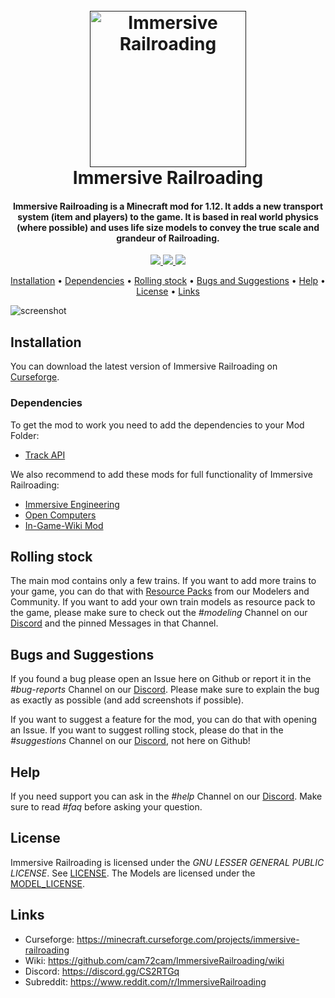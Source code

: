 <h1 align="center">
    <br>
        <a href=""><img src="https://i.imgur.com/GibETo1.png" alt="Immersive Railroading" width="250"></a>
    <br>
    Immersive Railroading
    <br>
</h1>
<h4 align="center">
    Immersive Railroading is a Minecraft mod for 1.12.  It adds a new transport system (item and players) to the game.  It is based in real world physics (where possible) and uses life size models to convey the true scale and grandeur of Railroading.
</h4>

<p align="center">
  <a href="https://minecraft.curseforge.com/projects/immersive-railroading">
    <img src="http://cf.way2muchnoise.eu/full_immersive-railroading_downloads.svg">
  </a>
  <a href="">
     <img src="http://cf.way2muchnoise.eu/versions/For%20MC_immersive-railroading_all.svg">
  </a>
  <a href="">
    <img src="https://github.com/TeamOpenIndustry/ImmersiveRailroading/workflows/Immersive%20Railroading%20Build%20Pipeline/badge.svg">
  </a>
  <!--<a href="https://files.minecraftforge.net/">
     <img src="https://img.shields.io/badge/forge-14.23.1.2555-orange.svg">
  </a>-->
  <!--<a href="https://discordapp.com/invite/CS2RTGq">
    <img src="https://img.shields.io/discord/355731184157720578.svg">
  </a>-->
</p>

<p align="center">
  <a href="#installation">Installation</a> •
  <a href="#dependencies">Dependencies</a> •
  <a href="#rolling-stock">Rolling stock</a> •
  <a href="#bugs-and-suggestions">Bugs and Suggestions</a> •
  <a href="#help">Help</a> •
  <a href="#license">License</a> •
  <a href="#links">Links</a>
</p>

![screenshot](https://i.imgur.com/1gnRu0K.png)

## Installation
You can download the latest version of Immersive Railroading on [Curseforge](https://minecraft.curseforge.com/projects/immersive-railroading/files).
### Dependencies
To get the mod to work you need to add the dependencies to your Mod Folder:
 - [Track API](https://minecraft.curseforge.com/projects/track-api)
 
We also recommend to add these mods for full functionality of Immersive Railroading:
 - [Immersive Engineering](https://minecraft.curseforge.com/projects/immersive-engineering)
 - [Open Computers](https://minecraft.curseforge.com/projects/opencomputers)
 - [In-Game-Wiki Mod](https://minecraft.curseforge.com/projects/in-game-wiki-mod)
  
## Rolling stock
The main mod contains only a few trains. If you want to add more trains to your game, you can do that with [Resource Packs](https://github.com/cam72cam/ImmersiveRailroading/wiki/Resource-packs-(outside-sources)) from our Modelers and Community.
If you want to add your own train models as resource pack to the game, please make sure to check out the *#modeling* Channel on our [Discord](https://discordapp.com/invite/CS2RTGq) and the pinned Messages in that Channel.

## Bugs and Suggestions
If you found a bug please open an Issue here on Github or report it in the *#bug-reports* Channel on our [Discord](https://discordapp.com/invite/CS2RTGq).
Please make sure to explain the bug as exactly as possible (and add screenshots if possible).

If you want to suggest a feature for the mod, you can do that with opening an Issue.
If you want to suggest rolling stock, please do that in the *#suggestions* Channel on our [Discord](https://discordapp.com/invite/CS2RTGq), not here on Github!

## Help
If you need support you can ask in the *#help* Channel on our [Discord](https://discordapp.com/invite/CS2RTGq). 
Make sure to read *#faq* before asking your question.

## License
Immersive Railroading is licensed under the *GNU LESSER GENERAL PUBLIC LICENSE*. See [LICENSE](https://github.com/cam72cam/ImmersiveRailroading/blob/master/LICENSE).
The Models are licensed under the [MODEL_LICENSE](https://github.com/cam72cam/ImmersiveRailroading/blob/master/MODEL_LICENSE).

## Links
 - Curseforge: https://minecraft.curseforge.com/projects/immersive-railroading
 - Wiki: https://github.com/cam72cam/ImmersiveRailroading/wiki
 - Discord: https://discord.gg/CS2RTGq
 - Subreddit: https://www.reddit.com/r/ImmersiveRailroading
